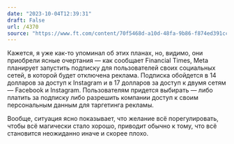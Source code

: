 ```yaml
---
date: "2023-10-04T12:39:31"
draft: False
url: /4370
source: "https://www.ft.com/content/70f5468d-a10d-48fa-9b86-f874ed391cc8"
---
```


Кажется, я уже как-то упоминал об этих планах, но, видимо, они приобрели ясные очертания — как сообщает Financial Times, Meta планирует запустить подписку для пользователей своих социальных сетей, в которой будет отключена реклама. Подписка обойдется в 14 долларов за доступ к Instagram и в 17 долларов за доступ к двумя сетям — Facebook и Instagram. Пользователям придется выбирать — либо платить за подписку либо разрешить компании доступ к своим персональным данным для таргетинга рекламы.

Вообще, ситуация ясно показывает, что желание всё порегулировать, чтобы всё магически стало хорошо, приводит обычно к тому, что всё становится неожиданно иначе и скорее плохо.
